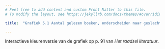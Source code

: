 ```yaml
---
# Feel free to add content and custom Front Matter to this file.
# To modify the layout, see https://jekyllrb.com/docs/themes/#overriding-theme-defaults

title:  "Grafiek 5.1 Aantal gelezen boeken, onderscheiden naar geslacht auteur en geslacht lezer"

---
```

Interactieve kleurenversie van de grafiek op p. 91 van *Het raadsel literatuur*.

<script src="https://d3js.org/d3.v6.min.js" defer></script>
<script src="https://d3js.org/d3-scale.v3.min.js" defer></script>

<script src="js/companion_utils_locale-nl.js" defer></script>
<script src="js/companion_utils_colors.js" defer></script>
<script src="js/companion_utils_svg2png.js" defer></script>
<script src="js/companion_abstraction_data_point_labeler.js" defer></script>
<script src="js/companion_abstraction_barchart_x.js" defer></script>

<script src="js/companion_chart_5-1_men-read-men.js" defer></script>

<div class="chart_float" id="chart_5-1_men-read-men">
  <div class="plot"></div>
</div>

<!-- **Hoe zijn de metingen te repliceren?**
VOORBEELDQUERY HIER! -->
